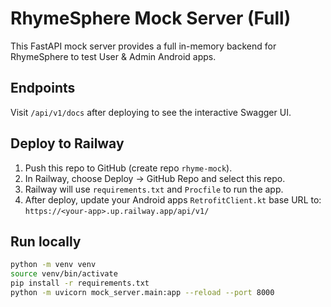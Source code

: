 # RhymeSphere Mock Server (Full)

This FastAPI mock server provides a full in-memory backend for RhymeSphere to test User & Admin Android apps.

## Endpoints
Visit `/api/v1/docs` after deploying to see the interactive Swagger UI.

## Deploy to Railway
1. Push this repo to GitHub (create repo `rhyme-mock`).
2. In Railway, choose Deploy -> GitHub Repo and select this repo.
3. Railway will use `requirements.txt` and `Procfile` to run the app.
4. After deploy, update your Android apps `RetrofitClient.kt` base URL to:
   `https://<your-app>.up.railway.app/api/v1/`

## Run locally
```bash
python -m venv venv
source venv/bin/activate
pip install -r requirements.txt
python -m uvicorn mock_server.main:app --reload --port 8000
```
